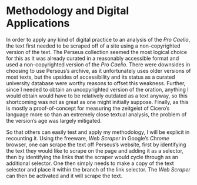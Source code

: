 # Methodology and Digital Applications

In order to apply any kind of digital practice to an analysis of the *Pro Caelio*, the text first needed to be scraped off of a site using a non-copyrighted version of the text.  The Perseus collection seemed the most logical choice for this as it was already curated in a reasonably accessible format and used a non-copyrighted version of the *Pro Caelio*.  There were downsides in choosing to use Perseus’s archive, as it unfortunately uses older versions of most texts, but the upsides of accessibility and its status as a curated university database were worthy reasons to offset this weakness. Further, since I needed to obtain an uncopyrighted version of the oration, anything I would obtain would have to be relatively outdated as a text anyway, so this shortcoming was not as great as one might initially suppose. Finally, as this is mostly a proof-of-concept for measuring the zeitgeist of Cicero’s language more so than an extremely close textual analysis, the problem of the version’s age was largely mitigated.

So that others can easily test and apply my methodology, I will be explicit in recounting it. Using the freeware, *Web Scraper* in Google’s *Chrome* browser, one can scrape the text off Perseus’s website, first by identifying the text they would like to scrape on the page and adding it as a selector, then by identifying the links that the scraper would cycle through as an additional selector. One then simply needs to make a copy of the text selector and place it within the branch of the link selector. The *Web Scraper* can then be activated and it will scrape the text.
